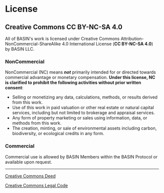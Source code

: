 # License

## Creative Commons **CC BY-NC-SA 4.0**

All of BASIN's work is licensed under Creative Commons Attribution-NonCommercial-ShareAlike 4.0 International License (**CC BY-NC-SA 4.0**) by BASIN LLC.

### NonCommercial&#x20;

NonCommercial (NC) means _**not**_ primarily intended for or directed towards commercial advantage or monetary compensation. **Under this license, NC is clarified to prohibit the following activities without prior written consent**:

* Selling or monetizing any data, calculations, methods, or results derived from this work.
* Use of this work in paid valuation or other real estate or natural capital services, including but not limited to brokerage and appraisal services.
* Any form of property marketing or sales using information, data, or methods from this work.
* The creation, minting, or sale of environmental assets including carbon, biodiversity, or ecological credits in any form.

### Commercial

Commercial use is allowed by BASIN Members within the BASIN Protocol or available upon request.

***

[Creative Commons Deed](https://creativecommons.org/licenses/by-nc-sa/4.0/deed.en)

[Creative Commons Legal Code](https://creativecommons.org/licenses/by-nc-sa/4.0/legalcode.en)
